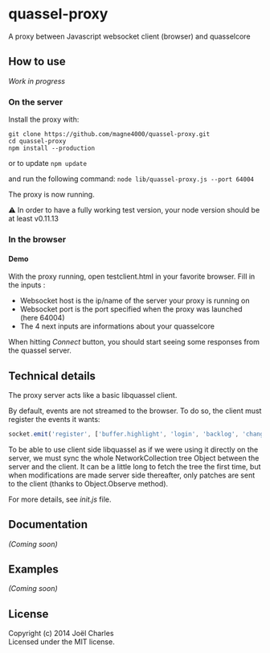 # quassel-proxy

A proxy between Javascript websocket client (browser) and quasselcore

## How to use
_Work in progress_
### On the server
Install the proxy with: 
```
git clone https://github.com/magne4000/quassel-proxy.git
cd quassel-proxy
npm install --production
```
or to update `npm update`

and run the following command: `node lib/quassel-proxy.js --port 64004`

The proxy is now running.

:warning: In order to have a fully working test version, your node version should be at least v0.11.13

### In the browser
#### Demo
With the proxy running, open testclient.html in your favorite browser.
Fill in the inputs :
* Websocket host is the ip/name of the server your proxy is running on
* Websocket port is the port specified when the proxy was launched (here 64004)
* The 4 next inputs are informations about your quasselcore

When hitting _Connect_ button, you should start seeing some responses from the quassel server.

## Technical details
The proxy server acts like a basic libquassel client.

By default, events are not streamed to the browser. To do so, the client must register the events it wants:
```javascript
socket.emit('register', ['buffer.highlight', 'login', 'backlog', 'change']);
```

To be able to use client side libquassel as if we were using it directly on the server, we must sync the whole NetworkCollection tree Object between the server and the client.
It can be a little long to fetch the tree the first time, but when modifications are made server side thereafter, only patches are sent to the client (thanks to Object.Observe method).

For more details, see _init.js_ file.

## Documentation
_(Coming soon)_

## Examples
_(Coming soon)_

## License
Copyright (c) 2014 Joël Charles  
Licensed under the MIT license.
